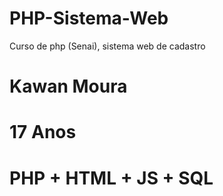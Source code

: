# PHP-Sistema-Web
Curso de php (Senai), sistema web de cadastro


# Kawan Moura
# 17 Anos
# PHP + HTML + JS + SQL
